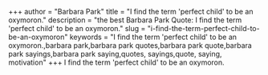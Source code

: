 +++
author = "Barbara Park"
title = "I find the term 'perfect child' to be an oxymoron."
description = "the best Barbara Park Quote: I find the term 'perfect child' to be an oxymoron."
slug = "i-find-the-term-perfect-child-to-be-an-oxymoron"
keywords = "I find the term 'perfect child' to be an oxymoron.,barbara park,barbara park quotes,barbara park quote,barbara park sayings,barbara park saying,quotes, sayings,quote, saying, motivation"
+++
I find the term 'perfect child' to be an oxymoron.
